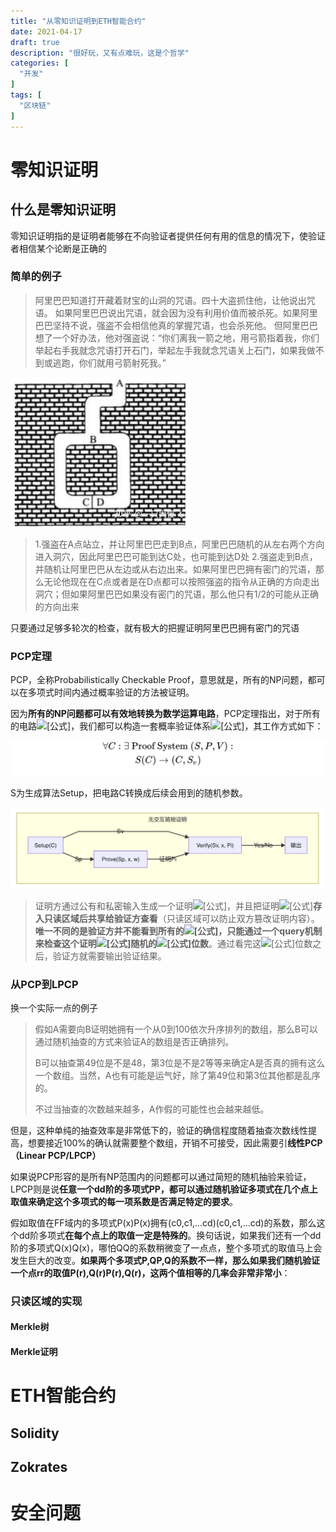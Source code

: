 ```yaml
---
title: "从零知识证明到ETH智能合约"
date: 2021-04-17
draft: true
description: "很好玩，又有点难玩，这是个哲学"
categories: [
  "开发"
]
tags: [
  "区块链"
]
---
```


# 零知识证明

## 什么是零知识证明

零知识证明指的是证明者能够在不向验证者提供任何有用的信息的情况下，使验证者相信某个论断是正确的

### 简单的例子

> 阿里巴巴知道打开藏着财宝的山洞的咒语。四十大盗抓住他，让他说出咒语。 如果阿里巴巴说出咒语，就会因为没有利用价值而被杀死。如果阿里巴巴坚持不说，强盗不会相信他真的掌握咒语，也会杀死他。
> 但阿里巴巴想了一个好办法，他对强盗说：“你们离我一箭之地，用弓箭指着我，你们举起右手我就念咒语打开石门，举起左手我就念咒语关上石门，如果我做不到或逃跑，你们就用弓箭射死我。”

![alibaba](.\alibaba.jpg)

> 1.强盗在A点站立，并让阿里巴巴走到B点，阿里巴巴随机的从左右两个方向进入洞穴，因此阿里巴巴可能到达C处，也可能到达D处
> 2.强盗走到B点，并随机让阿里巴巴从左边或从右边出来。如果阿里巴巴拥有密门的咒语，那么无论他现在在C点或者是在D点都可以按照强盗的指令从正确的方向走出洞穴；但如果阿里巴巴如果没有密门的咒语，那么他只有1/2的可能从正确的方向出来

只要通过足够多轮次的检查，就有极大的把握证明阿里巴巴拥有密门的咒语

### PCP定理

PCP，全称Probabilistically Checkable Proof，意思就是，所有的NP问题，都可以在多项式时间内通过概率验证的方法被证明。

因为**所有的NP问题都可以有效地转换为数学运算电路**，PCP定理指出，对于所有的电路![[公式]](https://www.zhihu.com/equation?tex=C)，我们都可以构造一套概率验证体系![[公式]](https://www.zhihu.com/equation?tex=%28S%2C+P%2C+V%29)，其工作方式如下：

![[公式]](.\PCP.svg)

S为生成算法Setup，把电路C转换成后续会用到的随机参数。

![img](.\证明体系.png)

> 证明方通过公有和私密输入生成一个证明![[公式]](https://www.zhihu.com/equation?tex=%5Cpi)，并且把证明![[公式]](https://www.zhihu.com/equation?tex=%5Cpi)**存入只读区域后共享给验证方查看**（只读区域可以防止双方篡改证明内容）。**唯一不同的是验证方并不能看到所有的![[公式]](https://www.zhihu.com/equation?tex=%5Cpi)，只能通过一个query机制来检查这个证明![[公式]](https://www.zhihu.com/equation?tex=%5Cpi)随机的![[公式]](https://www.zhihu.com/equation?tex=k)位数**。通过看完这![[公式]](https://www.zhihu.com/equation?tex=k)位数之后，验证方就需要输出验证结果。

### 从PCP到LPCP

换一个实际一点的例子

> 假如A需要向B证明她拥有一个从0到100依次升序排列的数组，那么B可以通过随机抽查的方式来验证A的数组是否正确排列。
>
> B可以抽查第49位是不是48，第3位是不是2等等来确定A是否真的拥有这么一个数组。当然，A也有可能是运气好，除了第49位和第3位其他都是乱序的。
>
> 不过当抽查的次数越来越多，A作假的可能性也会越来越低。

但是，这种单纯的抽查效率是非常低下的，验证的确信程度随着抽查次数线性提高，想要接近100%的确认就需要整个数组，开销不可接受，因此需要引**线性PCP（Linear PCP/LPCP）**

如果说PCP形容的是所有NP范围内的问题都可以通过简短的随机抽验来验证，LPCP则是说**任意一个dd阶的多项式PP，都可以通过随机验证多项式在几个点上取值来确定这个多项式的每一项系数是否满足特定的要求**。



假如取值在FF域内的多项式P(x)P(x)拥有(c0,c1,...cd)(c0,c1,...cd)的系数，那么这个dd阶多项式**在每个点上的取值一定是特殊的**。换句话说，如果我们还有一个dd阶的多项式Q(x)Q(x)，哪怕QQ的系数稍微变了一点点，整个多项式的取值马上会发生巨大的改变。**如果两个多项式P,QP,Q的系数不一样，那么如果我们随机验证一个点rr的取值P(r),Q(r)P(r),Q(r)，这两个值相等的几率会非常非常小**：

### 只读区域的实现

#### Merkle树

#### Merkle证明

# ETH智能合约

## Solidity



## Zokrates



# 安全问题